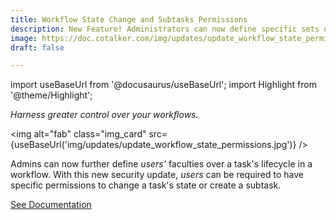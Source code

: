 ```yaml
---
title: Workflow State Change and Subtasks Permissions
description: New Feature! Administrators can now define specific sets of permissions users will need to change a task's state or create a subtask.
image: https://doc.cotalker.com/img/updates/update_workflow_state_permissions.jpg
draft: false

---
```


import useBaseUrl from '@docusaurus/useBaseUrl'; 
import Highlight from '@theme/Highlight';


<div class="card-demo">
<div class="card">
<div class="card__header">

<span className="hero__subtitle"><em>Harness greater control over your workflows.</em></span>

</div>
<div class="card__image">

<img alt="fab" class="img_card" src={useBaseUrl('img/updates/update_workflow_state_permissions.jpg')} />
<br/>

</div>
<div class="card__body">

Admins can now further define _users'_ faculties over a task's lifecycle in a workflow. With this new security update, _users_ can be required to have specific permissions to change a task's state or create a subtask.

</div>
<div class="card__footer">

<a class ="button button--secondary button--block" href="/docs/documentation/admin/workflows/settings_panels/create_edit_state#state-changes">See Documentation</a>
<br/>

</div>
</div>
</div>
